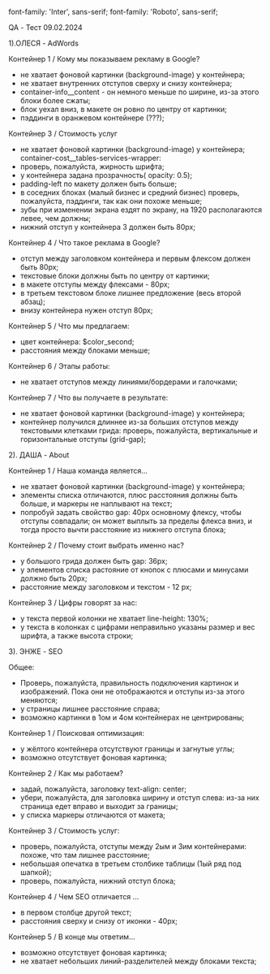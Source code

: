 font-family: 'Inter', sans-serif;
font-family: 'Roboto', sans-serif;




QA - Тест 09.02.2024 

1).ОЛЕСЯ - AdWords

Контейнер 1 / Кому мы показываем рекламу в Google?
- не хватает фоновой картинки (background-image) у контейнера;
- не хватает внутренних отступов сверху и снизу контейнера;
- container-info__content - он немного меньше по ширине, из-за этого блоки более сжаты;
- блок уехал вниз, в макете он ровно по центру от картинки;
- пэддинги в оранжевом контейнере (???);

Контейнер 3 / Стоимость услуг
- не хватает фоновой картинки (background-image) у контейнера;
container-cost__tables-services-wrapper:
- проверь, пожалуйста, жирность шрифта;
- у контейнера задана прозрачность( opacity: 0.5);
- padding-left по макету должен быть больше;
- в соседних блоках (малый бизнес и средний бизнес) проверь, пожалуйста, пэддинги, так как они похоже меньше;
- зубы при изменении экрана ездят по экрану, на 1920 располагаются левее, чем должны;
- нижний отступ у контейнера 3 должен быть 80px;

Контейнер 4 / Что такое реклама в Google?
- отступ между заголовком контейнера и первым флексом должен быть 80px;
- текстовые блоки должны быть по центру от картинки;
- в макете отступы между флексами - 80px;
- в третьем текстовом блоке лишнее предложение (весь второй абзац);
- внизу контейнера нужен отступ 80px;

Контейнер 5 / Что мы предлагаем:
- цвет контейнера: $color_second;
- расстояния между блоками меньше;

Контейнер 6 / Этапы работы:
- не хватает отступов между линиями/бордерами и галочками;

Контейнер 7 / Что вы получаете в результате:
- не хватает фоновой картинки (background-image) у контейнера;
- контейнер получился длиннее из-за больших отступов между текстовыми клетками грида: проверь, пожалуйста, вертикальные и горизонтальные отступы (grid-gap);



2). ДАША - About

Контейнер 1 / Наша команда является...
- не хватает фоновой картинки (background-image) у контейнера;
- элементы списка отличаются, плюс расстояния должны быть больше, и маркеры не наплывают на текст;
- попробуй задать свойство gap: 40px основному флексу, чтобы отступы совпадали; он может выплыть за пределы флекса вниз, и тогда просто вычти расстояние из нижнего отступа блока;

Контейнер 2 / Почему стоит выбрать именно нас?
- у большого грида должен быть gap: 36px;
- у элементов списка растояние от кнопок с плюсами и минусами должно быть 20px;
- расстояние между заголовком и текстом - 12 px;

Контейнер 3 / Цифры говорят за нас:
- у текста первой колонки не хватает line-height: 130%;
- у текста в колонках с цифрами неправильно указаны размер и вес шрифта, а также высота строки;



3). ЭНЖЕ - SEO

Общее:
- Проверь, пожалуйста, правильность подключения картинок и изображений. Пока они не отображаются и отступы из-за этого меняются;
- у страницы лишнее расстояние справа;
- возможно картинки в 1ом и 4ом контейнерах не центрированы;

Контейнер 1 / Поисковая оптимизация:
- у жёлтого контейнера отсутствуют границы и загнутые углы;
- возможно отсутствует фоновая картинка;

Контейнер 2 / Как мы работаем?
- задай, пожалуйста, заголовку text-align: center;
- убери, пожалуйста, для заголовка ширину и отступ слева: из-за них страница едет вправо и выходит за границы;
- у списка маркеры отличаются от макета;

Контейнер 3 / Стоимость услуг:
- проверь, пожалуйста, отступы между 2ым и 3им контейнерами: похоже, что там лишнее расстояние;
- небольшая опечатка в третьем столбике таблицы (1ый ряд под шапкой);
- проверь, пожалуйста, нижний отступ блока;

Контейнер 4 / Чем SEO отличается ...
- в первом столбце другой текст;
- расстояния сверху и снизу от иконки - 40px;

Контейнер 5 / В конце мы ответим...
- возможно отсутствует фоновая картинка;
- не хватает небольших линий-разделителей между блоками текста;
